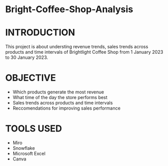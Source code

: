 # Bright-Coffee-Shop-Analysis

# INTRODUCTION
This project is about understing revenue trends, sales trends across products and time intervals of Brightlight Coffee Shop from 1 January 2023 to 30 January 2023.

# OBJECTIVE
* Which products generate the most revenue
* What time of the day the store performs best
* Sales trends across products and time intervals
* Reccomendations for improving sales performance 

# TOOLS USED 
* Miro
* Snowflake
* Microsoft Excel
* Canva
